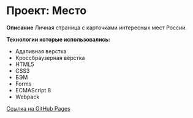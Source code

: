 # Проект: Место

**Описание**
Личная страница с карточками интересных мест России.

**Технологии которые использовались:**
* Адапивная верстка
* Кроссбраузерная вёрстка
* HTML5
* CSS3
* БЭМ
* Forms
* ECMAScript 8
* Webpack

[Ссылка на GitHub Pages](https://ritarixter.github.io/mesto/index.html)